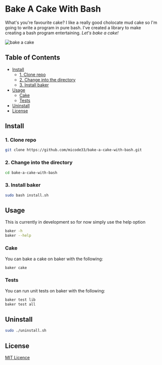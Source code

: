 <h1>Bake A Cake With Bash</h1>

What's you're favourite cake? I like a really good cholocate mud cake so I'm going to write a program in pure bash. I've created a library to make creating a bash program entertaining. *Let's bake a cake!*

![bake a cake](bake-a-cake.gif)

<h2>Table of Contents</h2>

- [Install](#install)
  - [1. Clone repo](#1-clone-repo)
  - [2. Change into the directory](#2-change-into-the-directory)
  - [3. Install baker](#3-install-baker)
- [Usage](#usage)
  - [Cake](#cake)
  - [Tests](#tests)
- [Uninstall](#uninstall)
- [License](#license)

## Install

### 1. Clone repo
```bash
git clone https://github.com/micode33/bake-a-cake-with-bash.git
```

### 2. Change into the directory

```bash
cd bake-a-cake-with-bash
```

### 3. Install baker

```bash
sudo bash install.sh
```

## Usage

This is currently in development so for now simply use the help option
```bash
baker -h
baker --help
```

### Cake

You can bake a cake on baker with the following:

```bash
baker cake
```

### Tests

You can run unit tests on baker with the following:
```bash
baker test lib
baker test all
```

## Uninstall

```bash
sudo ./uninstall.sh
```

## License

[MIT Licence](https://github.com/micode33/bake-a-cake-with-bash-and-github/src/master/LICENSE)
